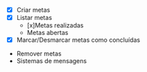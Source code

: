 - [x] Criar metas
- [x] Listar metas
    - [x]Metas realizadas
    - Metas abertas
- [x] Marcar/Desmarcar metas como concluídas
- Remover metas
- Sistemas de mensagens
